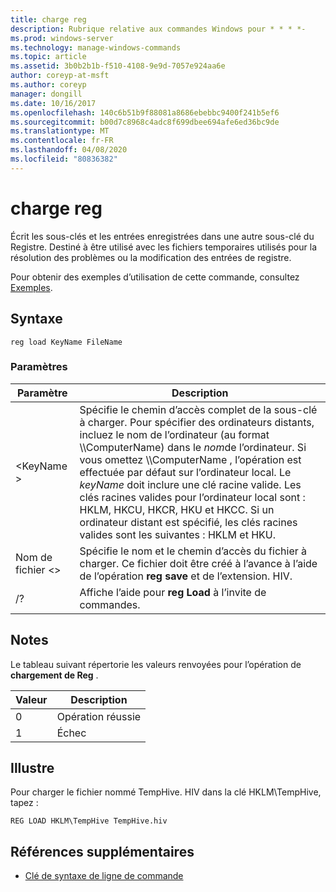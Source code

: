 ```yaml
---
title: charge reg
description: Rubrique relative aux commandes Windows pour * * * *-
ms.prod: windows-server
ms.technology: manage-windows-commands
ms.topic: article
ms.assetid: 3b0b2b1b-f510-4108-9e9d-7057e924aa6e
author: coreyp-at-msft
ms.author: coreyp
manager: dongill
ms.date: 10/16/2017
ms.openlocfilehash: 140c6b51b9f88081a8686ebebbc9400f241b5ef6
ms.sourcegitcommit: b00d7c8968c4adc8f699dbee694afe6ed36bc9de
ms.translationtype: MT
ms.contentlocale: fr-FR
ms.lasthandoff: 04/08/2020
ms.locfileid: "80836382"
---
```

# <a name="reg-load"></a>charge reg



Écrit les sous-clés et les entrées enregistrées dans une autre sous-clé du Registre. Destiné à être utilisé avec les fichiers temporaires utilisés pour la résolution des problèmes ou la modification des entrées de registre.

Pour obtenir des exemples d’utilisation de cette commande, consultez [Exemples](#BKMK_examples).

## <a name="syntax"></a>Syntaxe

```
reg load KeyName FileName
```

### <a name="parameters"></a>Paramètres

|Paramètre|Description|
|---------|-----------|
|\<KeyName >|Spécifie le chemin d’accès complet de la sous-clé à charger. Pour spécifier des ordinateurs distants, incluez le nom de l’ordinateur (au format \\\\ComputerName\) dans le *nom*de l’ordinateur. Si vous omettez \\\\ComputerName \, l’opération est effectuée par défaut sur l’ordinateur local. Le *keyName* doit inclure une clé racine valide. Les clés racines valides pour l’ordinateur local sont : HKLM, HKCU, HKCR, HKU et HKCC. Si un ordinateur distant est spécifié, les clés racines valides sont les suivantes : HKLM et HKU.|
|Nom de fichier \<>|Spécifie le nom et le chemin d’accès du fichier à charger. Ce fichier doit être créé à l’avance à l’aide de l’opération **reg save** et de l’extension. HIV.|
|/?|Affiche l’aide pour **reg Load** à l’invite de commandes.|

## <a name="remarks"></a>Notes

Le tableau suivant répertorie les valeurs renvoyées pour l’opération de **chargement de Reg** .

|Valeur|Description|
|-----|-----------|
|0|Opération réussie|
|1|Échec|

## <a name="examples"></a><a name=BKMK_examples></a>Illustre

Pour charger le fichier nommé TempHive. HIV dans la clé HKLM\TempHive, tapez :
```
REG LOAD HKLM\TempHive TempHive.hiv
```

## <a name="additional-references"></a>Références supplémentaires

- [Clé de syntaxe de ligne de commande](command-line-syntax-key.md)